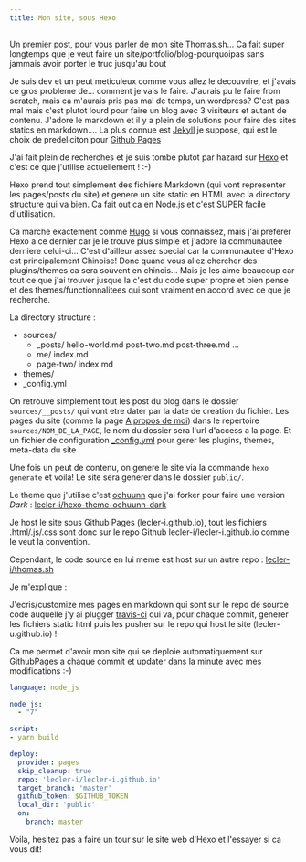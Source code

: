 ```yaml
---
title: Mon site, sous Hexo
---
```


Un premier post, pour vous parler de mon site Thomas.sh...
Ca fait super longtemps que je veut faire un site/portfolio/blog-pourquoipas sans jammais avoir porter le truc jusqu'au bout

Je suis dev et un peut meticuleux comme vous allez le decouvrire, et j'avais ce gros probleme de... comment je vais le faire.
J'aurais pu le faire from scratch, mais ca m'aurais pris pas mal de temps, un wordpress? C'est pas mal mais c'est plutot lourd pour faire un blog avec 3 visiteurs et autant de contenu.
J'adore le markdown et il y a plein de solutions pour faire des sites statics en markdown.... La plus connue est [Jekyll](https://jekyllrb.com/) je suppose, qui est le choix de predeliciton pour [Github Pages](https://pages.github.com/)

J'ai fait plein de recherches et je suis tombe plutot par hazard sur [Hexo](http://hexo.io/) et c'est ce que j'utilise actuellement ! :-)

Hexo prend tout simplement des fichiers Markdown (qui vont representer les pages/posts du site) et genere un site static en HTML avec la directory structure qui va bien. Ca fait out ca en Node.js et c'est SUPER facile d'utilisation.

Ca marche exactement comme [Hugo](http://gohugo.io/) si vous connaissez, mais j'ai preferer Hexo a ce dernier car je le trouve plus simple et j'adore la communautee derniere celui-ci...
C'est d'ailleur assez special car la communautee d'Hexo est principalement Chinoise! Donc quand vous allez chercher des plugins/themes ca sera souvent en chinois... Mais je les aime beaucoup car tout ce que j'ai trouver jusque la c'est du code super propre et bien pense et des themes/functionnalitees qui sont vraiment en accord avec ce que je recherche.

La directory structure :

* sources/
  * _posts/
    hello-world.md
    post-two.md
    post-three.md
    ...
  * me/
    index.md
  * page-two/
    index.md
* themes/
* _config.yml

On retrouve simplement tout les post du blog dans le dossier `sources/__posts/` qui vont etre dater par la date de creation du fichier.
Les pages du site (comme la page [A propos de moi](/me)) dans le repertoire `sources/NOM_DE_LA_PAGE`, le nom du dossier sera l'url d'access a la page.
Et un fichier de configuration [_config.yml](https://github.com/lecler-i/thomas.sh/blob/master/_config.yml) pour gerer les plugins, themes, meta-data du site

Une fois un peut de contenu, on genere le site via la commande `hexo generate` et voila! Le site sera generer dans le dossier `public/`.

Le theme que j'utilise c'est [ochuunn](https://github.com/ochukai/hexo-theme-ochuunn) que j'ai forker pour faire une version *Dark* :
[lecler-i/hexo-theme-ochuunn-dark](https://github.com/lecler-i/hexo-theme-ochuunn-dark/)

Je host le site sous Github Pages (lecler-i.github.io), tout les fichiers .html/.js/.css sont donc sur le repo Github lecler-i/lecler-i.github.io comme le veut la convention.

Cependant, le code source en lui meme est host sur un autre repo :
[lecler-i/thomas.sh](https://github.com/lecler-i/thomas.sh)

Je m'explique :

J'ecris/customize mes pages en markdown qui sont sur le repo de source code auquelle j'y ai plugger [travis-ci](http://travis-ci.org/) qui va, pour chaque commit, generer les fichiers static html puis les pusher sur le repo qui host le site (lecler-u.github.io) !

Ca me permet d'avoir mon site qui se deploie automatiquement sur GithubPages a chaque commit et updater dans la minute avec mes modifications :-)

```yml
language: node_js

node_js:
  - "7"

script:
- yarn build

deploy:
  provider: pages
  skip_cleanup: true
  repo: 'lecler-i/lecler-i.github.io'
  target_branch: 'master'
  github_token: $GITHUB_TOKEN
  local_dir: 'public'
  on:
    branch: master
```

Voila, hesitez pas a faire un tour sur le site web d'Hexo et l'essayer si ca vous dit!

